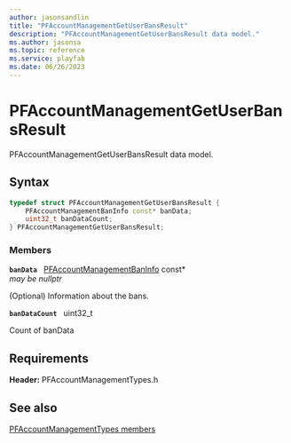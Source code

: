 ```yaml
---
author: jasonsandlin
title: "PFAccountManagementGetUserBansResult"
description: "PFAccountManagementGetUserBansResult data model."
ms.author: jasonsa
ms.topic: reference
ms.service: playfab
ms.date: 06/26/2023
---
```


# PFAccountManagementGetUserBansResult  

PFAccountManagementGetUserBansResult data model.  

## Syntax  
  
```cpp
typedef struct PFAccountManagementGetUserBansResult {  
    PFAccountManagementBanInfo const* banData;  
    uint32_t banDataCount;  
} PFAccountManagementGetUserBansResult;  
```
  
### Members  
  
**`banData`** &nbsp; [PFAccountManagementBanInfo](pfaccountmanagementbaninfo.md) const*  
*may be nullptr*  
  
(Optional) Information about the bans.
  
**`banDataCount`** &nbsp; uint32_t  
  
Count of banData
  
  
## Requirements  
  
**Header:** PFAccountManagementTypes.h
  
## See also  
[PFAccountManagementTypes members](../pfaccountmanagementtypes_members.md)  

  
  

